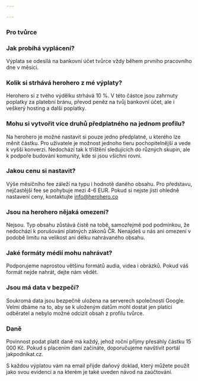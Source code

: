 ```yaml
---

---
```

### Pro tvůrce

### Jak probíhá vyplácení?

Výplata se odesílá na bankovní účet tvůrce vždy během prvního pracovního dne v měsíci.

### Kolik si strhává herohero z mé výplaty?

Herohero si z tvého výdělku strhává 10 %. V této částce jsou zahrnuty poplatky za platební bránu, převod peněz na tvůj bankovní účet, ale i veškerý hosting a další poplatky.

### Mohu si vytvořit více druhů předplatného na jednom profilu?

Na herohero je možné nastavit si pouze jedno předplatné, u kterého lze měnit částku. Pro uživatele je možnost jednoho tieru pochopitelnější a vede k vyšší konverzi. Nedochází tak k tříštění sledujících do různých skupin, ale k podpoře budování komunity, kde si jsou všichni rovni.

### Jakou cenu si nastavit?

Výše měsíčního fee záleží na typu i hodnotě daného obsahu. Pro představu, nejčastější fee se pohybuje mezi 4-6 EUR. Pokud si nejste jisti ohledně nastavení ceny, kontaktujte info@herohero.co

### Jsou na herohero nějaká omezení?

Nejsou. Typ obsahu zůstává čistě na tobě, samozřejmě pod podmínkou, že nedochází k porušování platných zákonů ČR. Nenajdeš u nás ani omezení v podobě limitu na velikost ani délku nahrávaného obsahu.

### Jaké formáty médií mohu nahrávat?

Podporujeme naprostou většinu formátů audia, videa i obrázků. Pokud váš formát nejde nahrát, dejte nám vědět.

### Jsou má data v bezpečí?

Soukromá data jsou bezpečně uložena na serverech společnosti Google. Velmi dbáme na to, aby se k uloženým datům mohl dostat jen platící odběratel a nebylo možné odcizit obsah z profilu tvůrce.

### Daně

Povinnost podat platit daně má každý, jehož roční příjmy přesáhly částku 15 000 Kč. Pokud s placením daní začínáte, doporučujeme navštívit portál jakpodnikat.cz.

S každou výplatou vám na email přijde daňový doklad, který můžete použít jako svou evidenci a na kterém je také uveden návod na zaúčtování.